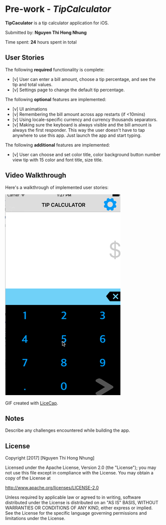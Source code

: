 # Pre-work - *TipCalculator*

**TipCaculator** is a tip calculator application for iOS.

Submitted by: **Nguyen Thi Hong Nhung**

Time spent: **24** hours spent in total

## User Stories

The following **required** functionality is complete:

* [v] User can enter a bill amount, choose a tip percentage, and see the tip and total values.
* [v] Settings page to change the default tip percentage.

The following **optional** features are implemented:
* [v] UI animations
* [v] Remembering the bill amount across app restarts (if <10mins)
* [v] Using locale-specific currency and currency thousands separators.
* [v] Making sure the keyboard is always visible and the bill amount is always the first responder. This way the user doesn't have to tap anywhere to use this app. Just launch the app and start typing.

The following **additional** features are implemented:

* [v]  User can choose and set color title, color background button number view tip with 15 color and font title, size title.

## Video Walkthrough 

Here's a walkthrough of implemented user stories:

<img src='https://github.com/nthnhung237/CoderSchool_preWork/blob/master/Video.gif' title='Video Walkthrough' width='' alt='Video Walkthrough' />

GIF created with [LiceCap](http://www.cockos.com/licecap/).

## Notes

Describe any challenges encountered while building the app.

## License

Copyright [2017] [Nguyen Thi Hong Nhung]

Licensed under the Apache License, Version 2.0 (the "License");
you may not use this file except in compliance with the License.
You may obtain a copy of the License at

http://www.apache.org/licenses/LICENSE-2.0

Unless required by applicable law or agreed to in writing, software
distributed under the License is distributed on an "AS IS" BASIS,
WITHOUT WARRANTIES OR CONDITIONS OF ANY KIND, either express or implied.
See the License for the specific language governing permissions and
limitations under the License.
